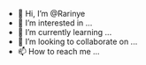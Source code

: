 - 👋 Hi, I’m @Rarinye
- 👀 I’m interested in ...
- 🌱 I’m currently learning ...
- 💞️ I’m looking to collaborate on ...
- 📫 How to reach me ...

<!---
Rarinye/Rarinye is a ✨ special ✨ repository because its `README.md` (this file) appears on your GitHub profile.
You can click the Preview link to take a look at your changes.
--->
